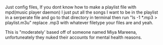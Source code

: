 Just config files, If you dont know how to make a playlist file with mpd(music player daemon) I just put all the songs I want to be in the playlist in a serperate file and go to that directory in terminal then run "ls -1 *.mp3 > playlist.m3u" replace .mp3 with whatever filetype your files are and yeah.  

This is "moderately' based off of someone named Miya Mareena, unfortuneately they nuked their accounts for mental health reasons.
